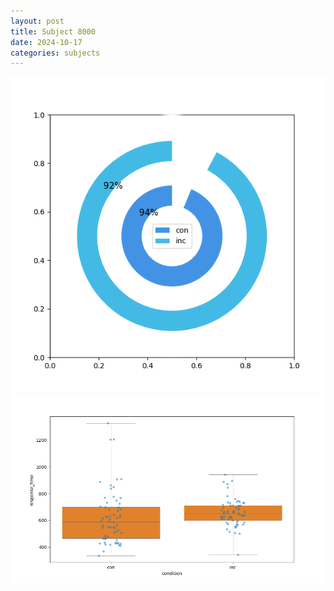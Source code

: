 ```yaml
---
layout: post
title: Subject 8000
date: 2024-10-17
categories: subjects
---
```


![](data/8000/run-16/8000_accuracy_by_condition.png)
![](data/8000/run-16/8000_rt.png)
